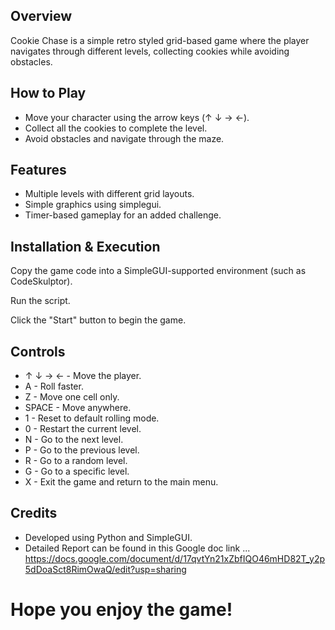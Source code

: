 ## Overview

Cookie Chase is a simple retro styled grid-based game where the player navigates through different levels, collecting cookies while avoiding obstacles.

## How to Play

- Move your character using the arrow keys (↑ ↓ → ←).
- Collect all the cookies to complete the level.
- Avoid obstacles and navigate through the maze.

## Features

- Multiple levels with different grid layouts.
- Simple graphics using simplegui.
- Timer-based gameplay for an added challenge.

## Installation & Execution

Copy the game code into a SimpleGUI-supported environment (such as CodeSkulptor).

Run the script.

Click the "Start" button to begin the game.

## Controls

*   ↑ ↓ → ← - Move the player.
*   A - Roll faster.
*   Z - Move one cell only.
*   SPACE - Move anywhere.
*   1 - Reset to default rolling mode.
*   0 - Restart the current level.
*   N - Go to the next level.
*   P - Go to the previous level.
*   R - Go to a random level.
*   G - Go to a specific level.
*   X - Exit the game and return to the main menu.

## Credits
- Developed using Python and SimpleGUI.
- Detailed Report can be found in this Google doc link ... https://docs.google.com/document/d/17qvtYn21xZbfIQO46mHD82T_y2p5dDoaSct8RimOwaQ/edit?usp=sharing


# Hope you enjoy the game! #
